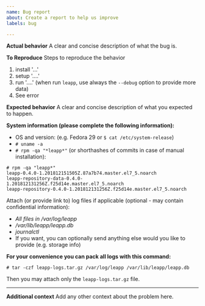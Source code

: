 ```yaml
---
name: Bug report
about: Create a report to help us improve
labels: bug

---
```


**Actual behavior**
A clear and concise description of what the bug is.

**To Reproduce**
Steps to reproduce the behavior

1. install '...'
2. setup '....'
3. run '....'
   (when run `leapp`, use always the `--debug` option to provide more data)
4. See error

**Expected behavior**
A clear and concise description of what you expected to happen.

**System information (please complete the following information):**

- OS and version: (e.g. Fedora 29 or `$ cat /etc/system-release`)
- `# uname -a`
- `# rpm -qa "*leapp*"` (or shorthashes of commits in case of manual installation):

```
# rpm -qa "leapp*"
leapp-0.4.0-1.201812151505Z.87a7b74.master.el7_5.noarch
leapp-repository-data-0.4.0-1.201812131256Z.f25d14e.master.el7_5.noarch
leapp-repository-0.4.0-1.201812131256Z.f25d14e.master.el7_5.noarch
```

Attach (or provide link to) log files if applicable (optional - may contain confidential information):

- *All files in /var/log/leapp*
- */var/lib/leapp/leapp.db*
- *journalctl*
- If you want, you can optionally send anything else would you like to provide (e.g. storage info)

**For your convenience you can pack all logs with this command:**

`# tar -czf leapp-logs.tar.gz /var/log/leapp /var/lib/leapp/leapp.db`

Then you may attach only the `leapp-logs.tar.gz` file.

****

**Additional context**
Add any other context about the problem here.
